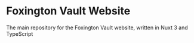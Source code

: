 # Foxington Vault Website

The main repository for the Foxington Vault website, written in Nuxt 3
and TypeScript